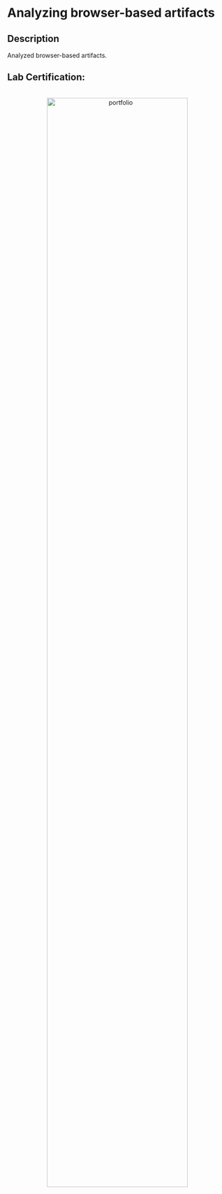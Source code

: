 <h1>Analyzing browser-based artifacts</h1>

<h2>Description</h2>
Analyzed browser-based artifacts.
<br />

<h2>Lab Certification:</h2>

<p align="center">
<br/>
<img src="https://i.imgur.com/ZPEKv1Z.png" height="80%" width="80%" alt="portfolio"/>
<br />


<!--
 ```diff
- text in red
+ text in green
! text in orange
# text in gray
@@ text in purple (and bold)@@
```
--!>
